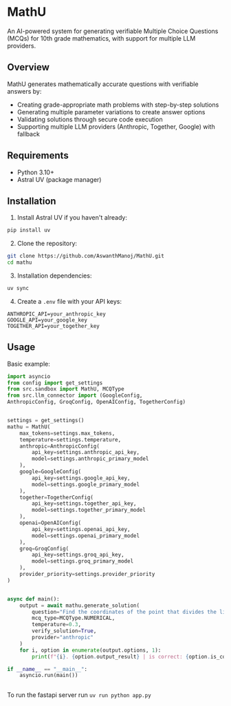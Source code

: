 # MathU

An AI-powered system for generating verifiable Multiple Choice Questions (MCQs) for 10th grade mathematics, with support for multiple LLM providers.

## Overview

MathU generates mathematically accurate questions with verifiable answers by:
- Creating grade-appropriate math problems with step-by-step solutions
- Generating multiple parameter variations to create answer options
- Validating solutions through secure code execution
- Supporting multiple LLM providers (Anthropic, Together, Google) with fallback

## Requirements

- Python 3.10+
- Astral UV (package manager)

## Installation

1. Install Astral UV if you haven't already:
```bash
pip install uv
```

2. Clone the repository:
```bash
git clone https://github.com/AswanthManoj/MathU.git
cd mathu
```

3. Installation dependencies:
```bash
uv sync
```

4. Create a `.env` file with your API keys:
```env
ANTHROPIC_API=your_anthropic_key
GOOGLE_API=your_google_key
TOGETHER_API=your_together_key
```

## Usage
Basic example:

```python
import asyncio
from config import get_settings
from src.sandbox import MathU, MCQType
from src.llm_connector import (GoogleConfig, 
AnthropicConfig, GroqConfig, OpenAIConfig, TogetherConfig)


settings = get_settings()
mathu = MathU(
    max_tokens=settings.max_tokens,
    temperature=settings.temperature,
    anthropic=AnthropicConfig(
        api_key=settings.anthropic_api_key, 
        model=settings.anthropic_primary_model
    ),
    google=GoogleConfig(
        api_key=settings.google_api_key,
        model=settings.google_primary_model
    ),
    together=TogetherConfig(
        api_key=settings.together_api_key,
        model=settings.together_primary_model
    ),
    openai=OpenAIConfig(
        api_key=settings.openai_api_key,
        model=settings.openai_primary_model
    ),
    groq=GroqConfig(
        api_key=settings.groq_api_key,
        model=settings.groq_primary_model
    ),
    provider_priority=settings.provider_priority
)


async def main():
    output = await mathu.generate_solution(
        question="Find the coordinates of the point that divides the line segment joining (-7, -3) and (4, 8) in the ratio 4:3 internally.",
        mcq_type=MCQType.NUMERICAL,
        temperature=0.3,
        verify_solution=True,
        provider="anthropic"
    )
    for i, option in enumerate(output.options, 1):
        print(f"{i}. {option.output_result} | is correct: {option.is_correct}")

if __name__ == "__main__":
    asyncio.run(main())
    
```


To run the fastapi server run `uv run python app.py`
